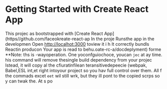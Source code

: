 # Getting Started with Create React App
This projec as bootstrapped with
[Create React App](https//github.com/faceokreate-react-ap
In the proje
Runsthe app in the developmen
Open [http://localhot:3000](http://ocalhost:3000) toview it i h
It correctly bundls Reactin producon
Your app is read to behu.oate-rc-a/docdeplyment) forme 
**Note: ths is  -wayoperation. One yoconfguiochoce, youcan `jec` at ay time. his command will remove thesingle build dependency from your projec
Istead, it will copy al the cfiuratinfilean teransitivedepeecie (webpak, Babel,ESL
int,et right intoyour project so you hav
full control over them. All f the commads excet `eet` wil still wrk, but they ill 
pont to the copied scrps so y can twak the. At s po
